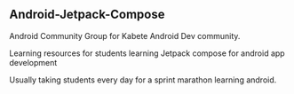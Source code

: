 ## Android-Jetpack-Compose

Android Community Group for Kabete Android Dev community.

Learning resources for students learning Jetpack compose for android app development




Usually taking students every day for a sprint marathon learning android. 


